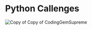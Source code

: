 # Python Callenges
![Copy of Copy of CodingGemSupreme](https://user-images.githubusercontent.com/77770242/228892105-2b69b12f-67ca-4ffb-a971-56acb0ec12af.png)

